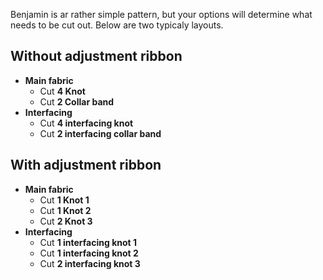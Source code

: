 Benjamin is ar rather simple pattern, but your options will determine what needs to be cut out. Below are two typicaly layouts.

## Without adjustment ribbon

 - **Main fabric**
   - Cut **4 Knot**
   - Cut **2 Collar band**
 - **Interfacing**
   - Cut **4 interfacing knot**
   - Cut **2 interfacing collar band**

## With adjustment ribbon

 - **Main fabric**
   - Cut **1 Knot 1**
   - Cut **1 Knot 2**
   - Cut **2 Knot 3**
 - **Interfacing**
   - Cut **1 interfacing knot 1**
   - Cut **1 interfacing knot 2**
   - Cut **2 interfacing knot 3**

